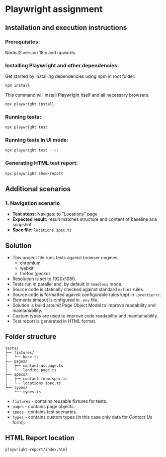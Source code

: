 # Playwright assignment

## Installation and execution instructions

### Prerequisites:

NodeJS version 18.x and upwards.

### Installing Playwright and other dependencies:

Get started by installing dependencies using npm in root folder.

```sh
npm install
```

This command will install Playwright itself and all necessary browsers.

```sh
npx playwright install
```

### Running tests:

```sh
npx playwright test
```

### Running tests in UI mode:

```sh
npx playwright test --ui
```

### Generating HTML test report:

```sh
npx playwright show-report
```

## Additional scenarios

### 1. Navigation scenario

- **Test steps:** Navigate to "Locations" page
- **Expected result:** result matches structure and content of baseline aria snapshot
- **Spec file:** `locations.spec.ts`

## Solution

- This project file runs tests against browser engines:
  - chromium
  - webkit
  - firefox (gecko)
- Resolution is set to 1920x1080.
- Tests run in parallel and, by default in `headless` mode.
- Source code is statically checked against standard `eslint` rules.
- Source code is formatted against configurable rules kept in `.prettierrc`.
- Elements timeout is cinfigured in `.env` file.
- Solution is build around Page Object Model to improve readability and maintanability.
- Custom types are used to improve code readability and maintainability.
- Test report is generated in HTML format.

## Folder structure

```
tests/
├── fixtures/
│   └── base.ts
├── pages/
│   ├── contact-us.page.ts
│   └── landing.page.ts
├── specs/
│   ├── contact-form.spec.ts
│   └── locations.spec.ts
└── types/
    └── types.ts
```

- `fixtures` - contains reusable fixtures for tests.
- `pages` - contains page objects.
- `specs` - contains test scenarios.
- `types` - contains custom types (in this case only data for _Contact Us_ form).

## HTML Report location

`playwright-report/index.html`
